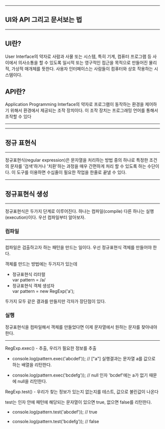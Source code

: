 ***
## UI와 API 그리고 문서보는 법
***

## UI란?
User Interface의 약자로 사람과 사물 또는 시스템, 특히 기계, 컴퓨터 프로그램 등 사이에서 의사소통을 할 수 있도록 일시적 또는 영구적인 접근을 목적으로 만들어진 물리적, 가상적 매개체를 뜻한다. 사용자 인터페이스는 사람들이 컴퓨터와 상호 작용하는 시스템이다.


## API란?

Application Programming Interface의 약자로 프로그램이 동작하는 환경을 제어하기 위해서 환경에서 제공되는 조작 장치이다. 이 조작 장치는 프로그래밍 언어를 통해서 조작할 수 있다

***
***
## 정규 표현식
***

정규표현식(regular expression)은 문자열을 처리하는 방법 중의 하나로 특정한 
조건의 문자를 '검색'하거나 '치환'하는 과정을 매우 간편하게 처리 할 수 있도록 
하는 수단이다. 이 도구를 이용하면 수십줄이 필요한 작업을 한줄로 끝낼 수 
있다. 

***
## 정규표현식 생성
***
정규표현식은 두가지 단계로 이루어진다. 하나는 컴파일(compile) 다른 하나는 실행(execution)이다. 우선 컴파일부터 알아보자.

<p>

### 컴파일
***
컴파일은 검출하고자 하는 패턴을 만드는 일이다. 우선 정규표현식 객체를 만들어야 한다.

객체를 만드는 방법에는 두가지가 있는데
<ul>
<li>정규표현식 리터럴</li>
var pattern = /a/

<li>정규표현식 객체 생성자</li>
var pattern = new RegExp('a');
</ul>
두가지 모두 같은 결과를 만들지만 각자가 장단점이 있다. 

<p>

### 실행
정규표현식을 컴파일해서 객체를 만들었다면 이제 문자열에서 원하는 문자를 찾아내야 한다. 
*** 
RegExp.exec() - 추출, 우리가 필요한 정보를 추출

- console.log(pattern.exec('abcdef')); // ["a"]
실행결과는 문자열 a를 값으로 하는 배열을 리턴한다.

- console.log(pattern.exec('bcdefg')); // null
인자 'bcdef'에는 a가 없기 때문에 null을 리턴한다.


RegExp.test() - 우리가 찾는 정보가 있는지 없는지를 테스트, 값으로 불린값이 나온다

test는 인자 안에 패턴에 해당되는 문자열이 있으면 true, 없으면 false를 리턴한다.

- console.log(pattern.test('abcdef')); // true

- console.log(pattern.test('bcdefg')); // false